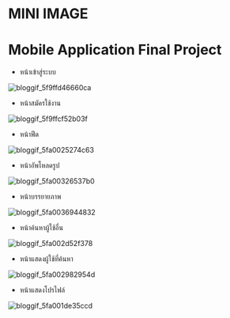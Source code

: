 # MINI IMAGE
# Mobile Application Final Project

* หน้าเข้าสู่ระบบ

![bloggif_5f9ffd46660ca](https://user-images.githubusercontent.com/55917474/97868704-bb28ea80-1d42-11eb-860d-3b2d58df108d.jpeg)

* หน้าสมัครใช้งาน

![bloggif_5f9ffcf52b03f](https://user-images.githubusercontent.com/55917474/97868588-8cab0f80-1d42-11eb-8cf7-725549af8028.jpeg)

* หน้าฟีด

![bloggif_5fa0025274c63](https://user-images.githubusercontent.com/55917474/97870578-b7e32e00-1d45-11eb-884d-3e2fe1e5f1bd.jpeg)

* หน้าอัพโหลดรูป

![bloggif_5fa00326537b0](https://user-images.githubusercontent.com/55917474/97870902-39d35700-1d46-11eb-9fb6-3beb003793da.jpeg)

* หน้าบรรยายภาพ


![bloggif_5fa0036944832](https://user-images.githubusercontent.com/55917474/97870978-5cfe0680-1d46-11eb-8a45-1f614b2d7faa.jpeg)


* หน้าค้นหาผู้ใช้อื่น

![bloggif_5fa002d52f378](https://user-images.githubusercontent.com/55917474/97870796-07295e80-1d46-11eb-941c-cddc66519461.jpeg)

* หน้าแสดงผู้ใช้ที่ค้นหา

![bloggif_5fa002982954d](https://user-images.githubusercontent.com/55917474/97870690-e3feaf00-1d45-11eb-8c0a-980b57dae17c.jpeg)

* หน้าแสดงโปรไฟล์

![bloggif_5fa001de35ccd](https://user-images.githubusercontent.com/55917474/97870367-7783b000-1d45-11eb-8915-03fdd6426e51.jpeg)

